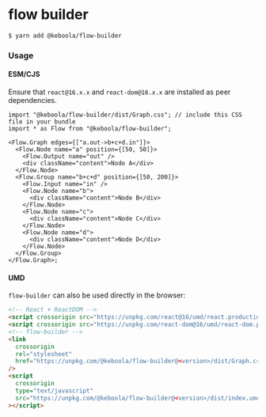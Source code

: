 # flow builder

```
$ yarn add @keboola/flow-builder
```

### Usage

#### ESM/CJS

Ensure that `react@16.x.x` and `react-dom@16.x.x` are installed as peer dependencies.

```tsx
import "@keboola/flow-builder/dist/Graph.css"; // include this CSS file in your bundle
import * as Flow from "@keboola/flow-builder";

<Flow.Graph edges={["a.out->b+c+d.in"]}>
  <Flow.Node name="a" position={[50, 50]}>
    <Flow.Output name="out" />
    <div className="content">Node A</div>
  </Flow.Node>
  <Flow.Group name="b+c+d" position={[50, 200]}>
    <Flow.Input name="in" />
    <Flow.Node name="b">
      <div className="content">Node B</div>
    </Flow.Node>
    <Flow.Node name="c">
      <div className="content">Node C</div>
    </Flow.Node>
    <Flow.Node name="d">
      <div className="content">Node D</div>
    </Flow.Node>
  </Flow.Group>
</Flow.Graph>;
```

#### UMD

`flow-builder` can also be used directly in the browser:

```html
<!-- React + ReactDOM -->
<script crossorigin src="https://unpkg.com/react@16/umd/react.production.min.js"></script>
<script crossorigin src="https://unpkg.com/react-dom@16/umd/react-dom.production.min.js"></script>
<!-- flow-builder -->
<link
  crossorigin
  rel="stylesheet"
  href="https://unpkg.com/@keboola/flow-builder@<version>/dist/Graph.css"
/>
<script
  crossorigin
  type="text/javascript"
  src="https://unpkg.com/@keboola/flow-builder@<version>/dist/index.umd.js"
></script>
```
